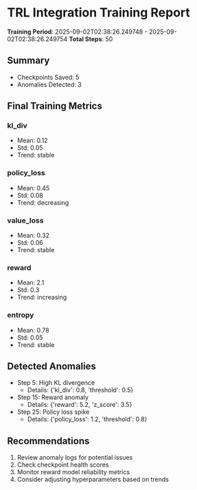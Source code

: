 # TRL Integration Training Report

**Training Period**: 2025-09-02T02:38:26.249748 - 2025-09-02T02:38:26.249754
**Total Steps**: 50

## Summary

- Checkpoints Saved: 5
- Anomalies Detected: 3

## Final Training Metrics

### kl_div
- Mean: 0.12
- Std: 0.05
- Trend: stable

### policy_loss
- Mean: 0.45
- Std: 0.08
- Trend: decreasing

### value_loss
- Mean: 0.32
- Std: 0.06
- Trend: stable

### reward
- Mean: 2.1
- Std: 0.3
- Trend: increasing

### entropy
- Mean: 0.78
- Std: 0.05
- Trend: stable

## Detected Anomalies

- Step 5: High KL divergence
  - Details: {'kl_div': 0.8, 'threshold': 0.5}
- Step 15: Reward anomaly
  - Details: {'reward': 5.2, 'z_score': 3.5}
- Step 25: Policy loss spike
  - Details: {'policy_loss': 1.2, 'threshold': 0.8}

## Recommendations

1. Review anomaly logs for potential issues
2. Check checkpoint health scores
3. Monitor reward model reliability metrics
4. Consider adjusting hyperparameters based on trends
